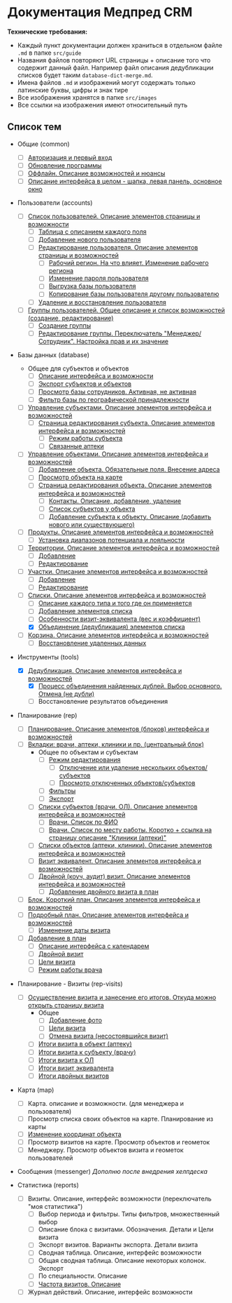 # Документация Медпред CRM 

**Технические требования:**

- Каждый пункт документации должен храниться в отдельном файле `.md` в папке `src/guide`
- Названия файлов повторяют URL страницы + описание того что содержит данный файл. Например файл описания дедубликации списков будет таким `database-dict-merge.md`.
- Имена файлов `.md` и изображений могут содержать только латинские буквы, цифры и знак тире
- Все изображения хранятся в папке `src/images`
- Все ссылки на изображения имеют относительный путь

## Список тем

- Общие (common)
  - [ ] [Авторизация и первый вход](src/guide/common-start.md)
  - [ ] [Обновление программы](src/guide/common-update.md)
  - [ ] [Оффлайн. Описание возможностей и нюансы](src/guide/common-offline.md)
  - [ ] [Описание интерфейса в целом - шапка, левая панель, основное окно](src/guide/common-interface.md)

- Пользователи (accounts)
  - [ ] [Список пользователей. Описание элементов страницы и возможности](src/guide/accounts-user.md)
    - [ ] [Таблица с описанием каждого поля](src/guide/accounts-user-fields.md)
    - [ ] [Добавление нового пользователя](src/guide/accounts-user-add.md)
    - [ ] [Редактирование пользователя. Описание элементов страницы и возможностей](src/guide/accounts-user-edit.md)
      - [ ] [Рабочий регион. На что влияет. Изменение рабочего региона](src/guide/accounts-user-region.md)
      - [ ] [Изменение пароля пользователя](src/guide/accounts-user-password.md)
      - [ ] [Выгрузка базы пользователя](src/guide/accounts-user-base-export.md)
      - [ ] [Копирование базы пользователя другому пользователю](src/guide/accounts-user-base-copy.md)
    - [ ] [Удаление и восстановление пользователя](src/guide/accounts-user-delete.md)
  - [ ] [Группы пользователей. Общее описание и список возможностей (создание, редактирование)](src/guide/accounts-group.md)
    - [ ] [Создание группы](src/guide/accounts-group-create.md)
    - [ ] [Редактирование группы. Переключатель "Менеджер/Сотрудник". Настройка прав и их значение](src/guide/accounts-group-edit.md)

- Базы данных (database)
  - Общее для субъектов и объектов
    - [ ] [Описание интерфейса и возможности](src/guide/database.md)
    - [ ] [Экспорт субъектов и объектов](src/guide/database-export.md)
    - [ ] [Просмотр базы сотрудников. Активная, не активная](src/guide/database-user.md)
    - [ ] [Фильтр базы по географической принадлежности](src/guide/database-geo.md)
  - [ ] [Управление субъектами. Описание элементов интерфейса и возможностей](src/guide/database-subject.md)
    - [ ] [Страница редактирования субъекта. Описание элементов интерфейса и возможностей](src/guide/database-subject-edit.md)
      - [ ] [Режим работы субъекта](src/guide/database-subject-schedule.md)
      - [ ] [Связанные аптеки](src/guide/database-subject-pharmacy.md)
  - [ ] [Управление объектами. Описание элементов интерфейса и возможностей](src/guide/database-object.md)
    - [ ] [Добавление объекта. Обязательные поля. Внесение адреса](src/guide/database-object-add.md)
    - [ ] [Просмотр объекта на карте](src/guide/database-object-map.md)
    - [ ] [Страница редактирования объекта. Описание элементов интерфейса и возможностей](src/guide/database-object-edit.md)
      - [ ] [Контакты. Описание, добавление, удаление](src/guide/database-object-contact.md)
      - [ ] [Список субъектов у объекта](src/guide/database-object-subjects.md)
      - [ ] [Добавление субъекта к объекту. Описание (добавить нового или существующего)](src/guide/database-object-add-subject.md)
  - [ ] [Продукты. Описание элементов интерфейса и возможностей](src/guide/database-product.md)
    - [ ] [Установка диапазонов потенциала и лояльности](src/guide/database-product-pl.md)
  - [ ] [Территории. Описание элементов интерфейса и возможностей](src/guide/database-territory.md)
    - [ ] [Добавление](src/guide/database-territory-add.md)
    - [ ] [Редактирование](src/guide/database-territory-edit.md)
  - [ ] [Участки. Описание элементов интерфейса и возможностей](src/guide/database-sector.md)
    - [ ] [Добавление](src/guide/database-sector-add.md)
    - [ ] [Редактирование](src/guide/database-sector-edit.md)
  - [ ] [Списки. Описание элементов интерфейса и возможностей](src/guide/database-dict.md)
    - [ ] [Описание каждого типа и того где он применяется](src/guide/database-dict-type.md)
    - [ ] [Добавление элементов списка](src/guide/database-dict-add.md)
    - [ ] [Особенности визит-эквивалента (вес и коэффициент)](src/guide/database-dict-novisit.md)
    - [x] [Объединение (дедубликация) элементов списка](src/guide/database-dict-merge.md)
  - [ ] [Корзина. Описание элементов интерфейса и возможностей](src/guide/database-trash.md)
    - [ ] [Восстановление удаленных данных](src/guide/database-trash-restore.md)

- Инструменты (tools)
  - [x] [Дедубликация. Описание элементов интерфейса и возможностей](src/guide/tools-deduplication.md)
    - [x] [Процесс объединения найденных дублей. Выбор основного. Отмена (не дубли)](src/guide/tools-deduplication-merge.md)
    - [ ] Восстановление результатов объединения

- Планирование (rep)
  - [ ] [Планирование. Описание элементов (блоков) интерфейса и возможностей](src/guide/rep-planning.md)
  - [ ] [Вкладки: врачи, аптеки, клиники и пр. (центральный блок)](src/guide/rep-planning-central-block.md)
    - Общее по объектам и субъектам
      - [ ] [Режим редактирования](src/guide/rep-planning-central-block-edit.md)
        - [ ] [Отключение или удаление нескольких объектов/субъектов](src/guide/rep-planning-central-block-edit-multi.md)
        - [ ] [Просмотр отключенных объектов/субъектов](src/guide/rep-planning-central-block-edit-view.md)
      - [ ] [Фильтры](src/guide/rep-planning-central-block-filters.md)
      - [ ] [Экспорт](src/guide/rep-planning-central-block-export.md)
    - [ ] [Списки субъектов (врачи, ОЛ). Описание элементов интерфейса и возможностей](src/guide/rep-planning-central-block-subjects.md)
      - [ ] [Врачи. Список по ФИО](src/guide/rep-planning-central-block-subjects-fio.md)
      - [ ] [Врачи. Список по месту работы. Коротко + ссылка на страницу описание "Клиники (аптеки)"](src/guide/rep-planning-central-block-subjects-work.md)
    - [ ] [Списки объектов (аптеки, клиники). Описание элементов интерфейса и возможностей](src/guide/rep-planning-central-block-objects.md)
    - [ ] [Визит эквивалент. Описание элементов интерфейса и возможностей](src/guide/rep-planning-central-block-novisit.md)
    - [ ] [Двойной (коуч, аудит) визит. Описание элементов интерфейса и возможностей](src/guide/rep-planning-central-block-double.md)
      - [ ] [Добавление двойного визита в план](src/guide/rep-add-double.md)
  - [ ] [Блок. Короткий план. Описание элементов интерфейса и возможностей](src/guide/rep-planning-short-plan.md)
  - [ ] [Подробный план. Описание элементов интерфейса и возможностей](src/guide/rep-planning-full-plan.md)
    - [ ] [Изменение даты визита](src/guide/rep-planning-full-plan-change-date.md)
  - [ ] [Добавление в план](src/guide/rep-add.md)
    - [ ] [Описание интерфейса с календарем](src/guide/rep-add-calendar.md)
    - [ ] [Двойной визит](src/guide/rep-add-double.md)
    - [ ] [Цели визита](src/guide/rep-add-target.md)
    - [ ] [Режим работы врача](src/guide/rep-add-schedule.md)
    
- Планирование - Визиты (rep-visits)    
  - [ ] [Осуществление визита и занесение его итогов. Откуда можно открыть страницу визита](src/guide/rep-visits.md)
    - Общее
      - [ ] [Добавление фото](src/guide/rep-visits-foto.md)
      - [ ] [Цели визита](src/guide/rep-visits-target.md)
      - [ ] [Отмена визита (несостоявшийся визит)](src/guide/rep-visits-cancel.md)
    - [ ] [Итоги визита в объект (аптеку)](src/guide/rep-visits-object.md)
    - [ ] [Итоги визита к субъекту (врачу)](src/guide/rep-visits-subject.md)
    - [ ] [Итоги визита к ОЛ](src/guide/rep-visits-ol.md)
    - [ ] [Итоги визит эквивалента](src/guide/rep-visits-novisit.md)
    - [ ] [Итоги двойных визитов](src/guide/rep-visits-double.md) 

- Карта (map)
  - [ ] Карта. описание и возможности. (для менеджера и пользователя)
  - [ ] Просмотр списка своих объектов на карте. Планирование из карты
  - [ ] [Изменение координат объекта](src/guide/map-change-object-latlng.md)
  - [ ] Просмотр визитов на карте.  Просмотр объектов и геометок
  - [ ] Менеджеру. Просмотр объектов визита и геометок пользователей

- Сообщения (messenger) *Дополню после внедрения хелпдеска*

- Статистика (reports)
  - [ ] Визиты. Описание, интерфейс возможности (переключатель "моя статистика")
    - [ ] Выбор периода и фильтры. Типы фильтров, множественный выбор
    - [ ] Описание блока с визитами. Обозначения. Детали и Цели визита
    - [ ] Экспорт визитов. Варианты экспорта. Детали визита
    - [ ] Сводная таблица. Описание, интерфейс возможности
    - [ ] Общая сводная таблица. Описание некоторых колонок. Экспорт
    - [ ] По специальности. Описание
    - [ ] [Частота визитов. Описание](src/guide/reports-summary-frequency.md)
  - [ ] Журнал действий. Описание, интерфейс возможности
